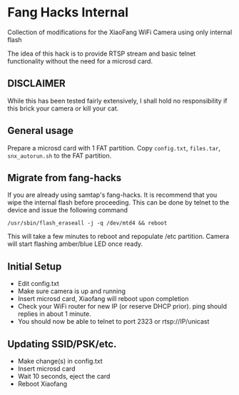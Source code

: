 # Fang Hacks Internal
Collection of modifications for the XiaoFang WiFi Camera using only internal flash

The idea of this hack is to provide RTSP stream and basic telnet functionality without the need for a microsd card.

## DISCLAIMER
While this has been tested fairly extensively, I shall hold no responsibility if this brick your camera or kill your cat.

## General usage

Prepare a microsd card with 1 FAT partition. Copy ```config.txt```, ```files.tar```, ```snx_autorun.sh``` to the FAT partition.

## Migrate from fang-hacks 
If you are already using samtap's fang-hacks. It is recommend that you wipe the internal flash before proceeding. This can be done by telnet to the device and issue the following command

```/usr/sbin/flash_eraseall -j -q /dev/mtd4 && reboot```

This will take a few minutes to reboot and repopulate /etc partition. Camera will start flashing amber/blue LED once ready.

## Initial Setup
 - Edit config.txt
 - Make sure camera is up and running
 - Insert microsd card, Xiaofang will reboot upon completion
 - Check your WiFi router for new IP (or reserve DHCP prior). ping should replies in about 1 minute.
 - You should now be able to telnet to port 2323 or rtsp://IP/unicast

## Updating SSID/PSK/etc.
 - Make change(s) in config.txt
 - Insert microsd card
 - Wait 10 seconds, eject the card
 - Reboot Xiaofang
